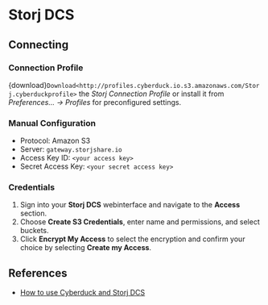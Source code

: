 Storj DCS
===

## Connecting

### Connection Profile

{download}`Download<http://profiles.cyberduck.io.s3.amazonaws.com/Storj.cyberduckprofile>` the *Storj Connection Profile* or install it from *Preferences… → Profiles* for preconfigured settings.

### Manual Configuration

- Protocol: Amazon S3
- Server: `gateway.storjshare.io`
- Access Key ID: `<your access key>`
- Secret Access Key: `<your secret access key>`

### Credentials

1. Sign into your **Storj DCS** webinterface and navigate to the **Access** section.
2. Choose **Create S3 Credentials**, enter name and permissions, and select buckets.
3. Click **Encrypt My Access** to select the encryption and confirm your choice by selecting **Create my Access**. 

## References

- [How to use Cyberduck and Storj DCS](https://docs.storj.io/dcs/how-tos/how-to-use-cyberduck-and-storj-dcs/)